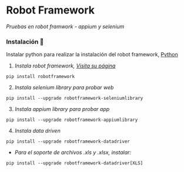 # Robot Framework

_Pruebas en robot framwork - appium y selenium_

### Instalación 🔧

Instalar python para realizar la instalación del robot framework, [Python](https://www.python.org/)

1. _Instala robot framework, [Visita su página](https://robotframework.org/)_

```
pip install robotframework
```

2. _Instala selenium library para probar web_

```
pip install --upgrade robotframework-seleniumlibrary
```

3. _Instala appium library para probar app_

```
pip install --upgrade robotframework-appiumlibrary
```

4. _Instala data driven_

```
pip install --upgrade robotframework-datadriver
```

- _Para el soporte de archivos .xls y .xlsx, instalar:_

```
pip install --upgrade robotframework-datadriver[XLS]
```